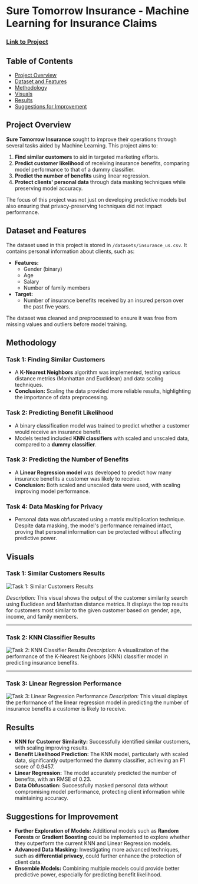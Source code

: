 # Sure Tomorrow Insurance - Machine Learning for Insurance Claims

### [Link to Project](https://github.com/arr225/Data_Projects_TripleTen/blob/dbc11f2b36bf8e0ffafe7885a4a3145f3e3b08d2/Sure%20Tomorrow%20Insurance%20-%20Machine%20Learning%20for%20Insurance%20Claims/Sure%20Tomorrow%20Insurance%20-%20Machine%20Learning%20for%20Insurance%20Claims%20Project.ipynb)

## Table of Contents
- [Project Overview](#project-overview)
- [Dataset and Features](#dataset-and-features)
- [Methodology](#methodology)
- [Visuals](#visuals)
- [Results](#results)
- [Suggestions for Improvement](#suggestions-for-improvement)

## Project Overview
**Sure Tomorrow Insurance** sought to improve their operations through several tasks aided by Machine Learning. This project aims to:
1. **Find similar customers** to aid in targeted marketing efforts.
2. **Predict customer likelihood** of receiving insurance benefits, comparing model performance to that of a dummy classifier.
3. **Predict the number of benefits** using linear regression.
4. **Protect clients' personal data** through data masking techniques while preserving model accuracy.

The focus of this project was not just on developing predictive models but also ensuring that privacy-preserving techniques did not impact performance.

## Dataset and Features
The dataset used in this project is stored in `/datasets/insurance_us.csv`. It contains personal information about clients, such as:
- **Features:**
  - Gender (binary)
  - Age
  - Salary
  - Number of family members
- **Target:** 
  - Number of insurance benefits received by an insured person over the past five years.

The dataset was cleaned and preprocessed to ensure it was free from missing values and outliers before model training.

## Methodology
### Task 1: Finding Similar Customers
- A **K-Nearest Neighbors** algorithm was implemented, testing various distance metrics (Manhattan and Euclidean) and data scaling techniques.
- **Conclusion:** Scaling the data provided more reliable results, highlighting the importance of data preprocessing.

### Task 2: Predicting Benefit Likelihood
- A binary classification model was trained to predict whether a customer would receive an insurance benefit.
- Models tested included **KNN classifiers** with scaled and unscaled data, compared to a **dummy classifier**.

### Task 3: Predicting the Number of Benefits
- A **Linear Regression model** was developed to predict how many insurance benefits a customer was likely to receive.
- **Conclusion:** Both scaled and unscaled data were used, with scaling improving model performance.

### Task 4: Data Masking for Privacy
- Personal data was obfuscated using a matrix multiplication technique. Despite data masking, the model's performance remained intact, proving that personal information can be protected without affecting predictive power.

## Visuals

### Task 1: Similar Customers Results
![Task 1: Similar Customers Results](https://github.com/arr225/Data_Projects_TripleTen/blob/d6bf6e5e3751ec3f22527c05cf2037e8aec9dabf/Sure%20Tomorrow%20Insurance%20-%20Machine%20Learning%20for%20Insurance%20Claims/Similar%20Customers%20Results.png)

*Description:* This visual shows the output of the customer similarity search using Euclidean and Manhattan distance metrics. It displays the top results for customers most similar to the given customer based on gender, age, income, and family members.

---

### Task 2: KNN Classifier Results
![Task 2: KNN Classifier Results](#)
*Description:* A visualization of the performance of the K-Nearest Neighbors (KNN) classifier model in predicting insurance benefits. 

---

### Task 3: Linear Regression Performance
![Task 3: Linear Regression Performance](#)
*Description:* This visual displays the performance of the linear regression model in predicting the number of insurance benefits a customer is likely to receive.


## Results
- **KNN for Customer Similarity:** Successfully identified similar customers, with scaling improving results.
- **Benefit Likelihood Prediction:** The KNN model, particularly with scaled data, significantly outperformed the dummy classifier, achieving an F1 score of 0.9457.
- **Linear Regression:** The model accurately predicted the number of benefits, with an RMSE of 0.23.
- **Data Obfuscation:** Successfully masked personal data without compromising model performance, protecting client information while maintaining accuracy.

## Suggestions for Improvement
- **Further Exploration of Models:** Additional models such as **Random Forests** or **Gradient Boosting** could be implemented to explore whether they outperform the current KNN and Linear Regression models.
- **Advanced Data Masking:** Investigating more advanced techniques, such as **differential privacy**, could further enhance the protection of client data.
- **Ensemble Models:** Combining multiple models could provide better predictive power, especially for predicting benefit likelihood.
